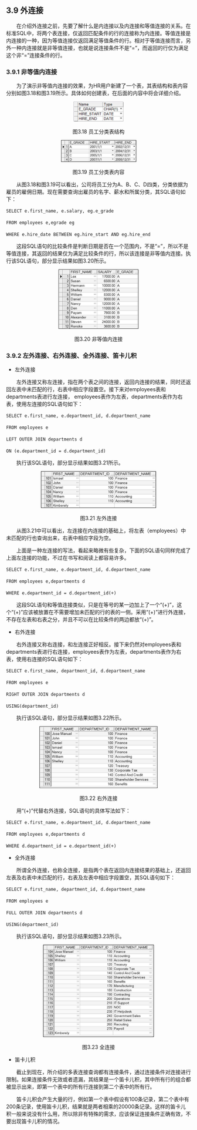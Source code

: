 ## 3.9  外连接

 

&emsp;&emsp;在介绍外连接之前，先要了解什么是内连接以及内连接和等值连接的关系。在标准SQL中，将两个表连接，仅返回匹配条件的行的连接称为内连接。等值连接是内连接的一种，因为等值连接仅返回满足等值条件的行。相对于等值连接而言，另外一种内连接就是非等值连接，也就是说连接条件不是“=”，而返回的行仅为满足这个非“=”连接条件的行。

### 3.9.1  非等值内连接  

&emsp;&emsp;为了演示非等值内连接的效果，为HR用户新建了一个表，其表结构和表内容分别如图3.18和图3.19所示。具体如何创建表，在后面的内容中将会详细介绍。



<p align="center"><img src="../../img/d3z/tu3.18.png" /></p>  
<p align="center">图3.18  员工分类表结构</p>  

<p align="center"><img src="../../img/d3z/tu3.19.png" /></p>  
<p align="center"> 图3.19  员工分类表内容</p>  



&emsp;&emsp;从图3.18和图3.19可以看出，公司将员工分为A、B、C、D四类，分类依据为雇员的雇佣日期。现在需要查询出雇员的名字、薪水和所属分类，其SQL语句如下：


```
SELECT e.first_name, e.salary, eg.e_grade 

FROM employees e,egrade eg

WHERE e.hire_date BETWEEN eg.hire_start AND eg.hire_end
```


&emsp;&emsp;这段SQL语句的比较条件是判断日期是否在一个范围内，不是“=”，所以不是等值连接，其返回的结果仅为满足比较条件的行，所以该连接是非等值内连接。执行该SQL语句，部分显示结果如图3.20所示。



<p align="center"><img src="../../img/d3z/tu3.20.png" /></p>  
<p align="center">图3.20  非等值内连接</p>  

### 3.9.2  左外连接、右外连接、全外连接、笛卡儿积  

- 左外连接

&emsp;&emsp;左外连接又称左连接，指在两个表之间的连接，返回内连接的结果，同时还返回左表中未匹配的行，右表中相应字段置空。接下来对employees表和departments表进行左连接， employees表作为左表，departments表作为右表，使用左连接的SQL语句如下：


```
SELECT e.first_name, e.department_id, d.department_name

FROM employees e

LEFT OUTER JOIN departments d 

ON (e.department_id = d.department_id) 
```


&emsp;&emsp;执行该SQL语句，部分显示结果如图3.21所示。



<p align="center"><img src="../../img/d3z/tu3.21.png" /></p>  
<p align="center">图3.21  左外连接</p>  

&emsp;&emsp;从图3.21中可以看出，左连接在内连接的基础上，将左表（employees）中未匹配的行也查询出来，右表中相应字段为空。

&emsp;&emsp;上面是一种左连接的写法，看起来略微有些复杂，下面的SQL语句同样完成了上面左连接的功能，不过在书写和阅读上都容易许多。


```
SELECT e.first_name, e.department_id, d.department_name

FROM employees e,departments d

WHERE e.department_id = d.department_id(+)
```


&emsp;&emsp;这段SQL语句和等值连接类似，只是在等号的某一边加上了一个“(+)”，这个“(+)”应该被放置在不需要增加未匹配的行的表的一侧。采用“(+)”进行外连接，不存在左表和右表之分，并且不可以在比较条件的两边都放“(+)”。

- 右外连接

&emsp;&emsp;右外连接又称右连接，和左连接正好相反。接下来仍然对employees表和departments表进行右连接，employees表作为左表，departments表作为右表，使用右连接的SQL语句如下：


```
SELECT e.first_name, department_id, d.department_name

FROM employees e

RIGHT OUTER JOIN departments d

USING(department_id)
```


&emsp;&emsp;执行该SQL语句，部分显示结果如图3.22所示。



<p align="center"><img src="../../img/d3z/tu3.22.png" /></p>  
<p align="center">图3.22  右外连接</p>  

&emsp;&emsp;用“(+)”代替右外连接，SQL语句的具体写法如下：


```
SELECT e.first_name, e.department_id, d.department_name

FROM employees e,departments d

WHERE d.department_id = e.department_id(+)
```


- 全外连接

&emsp;&emsp;所谓全外连接，也称全连接，是指两个表在返回内连接结果的基础上，还返回左表及右表中未匹配的行，右表及左表中相应字段置空，其SQL语句如下：


```
SELECT e.first_name, department_id, d.department_name

FROM employees e

FULL OUTER JOIN departments d

USING(department_id)
```
&emsp;&emsp;执行该SQL语句，部分显示结果如图3.23所示。



<p align="center"><img src="../../img/d3z/tu3.23.png" /></p>  
<p align="center">图3.23  全连接</p>  

- 笛卡儿积

&emsp;&emsp;截止到现在，所介绍的多表连接查询都有连接条件，通过连接条件对连接进行限制。如果连接条件无效或者遗漏，其结果是一个笛卡儿积，其中所有行的组合都被显示出来，即第一个表中的所有行连接到第二个表中的所有行。

&emsp;&emsp;笛卡儿积会产生大量的行，例如第一个表中假设有100条记录，第二个表中有200条记录，使用笛卡儿积，结果就是两者相乘的20000条记录。这样的笛卡儿积一般来说没有什么用，所以除非有特殊的需求，应该保证连接条件正确有效，不要出现笛卡儿积的情况。

 

 



